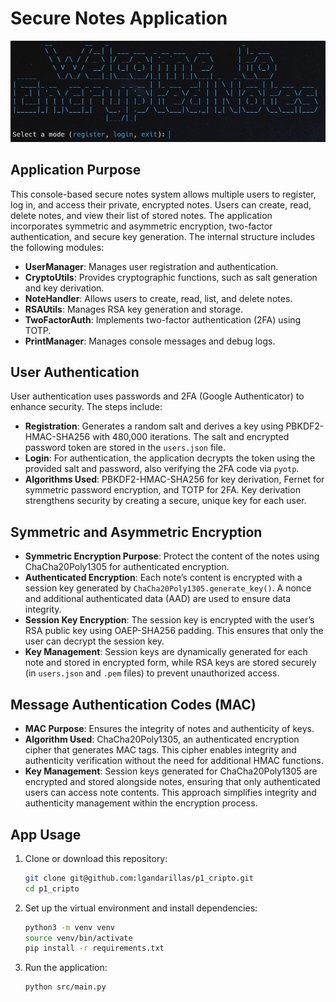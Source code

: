 # Secure Notes Application

![Home](assets/home.png)

## Application Purpose
This console-based secure notes system allows multiple users to register, log in, and access their private, encrypted notes. Users can create, read, delete notes, and view their list of stored notes. The application incorporates symmetric and asymmetric encryption, two-factor authentication, and secure key generation. The internal structure includes the following modules:

- **UserManager**: Manages user registration and authentication.
- **CryptoUtils**: Provides cryptographic functions, such as salt generation and key derivation.
- **NoteHandler**: Allows users to create, read, list, and delete notes.
- **RSAUtils**: Manages RSA key generation and storage.
- **TwoFactorAuth**: Implements two-factor authentication (2FA) using TOTP.
- **PrintManager**: Manages console messages and debug logs.

## User Authentication
User authentication uses passwords and 2FA (Google Authenticator) to enhance security. The steps include:

- **Registration**: Generates a random salt and derives a key using PBKDF2-HMAC-SHA256 with 480,000 iterations. The salt and encrypted password token are stored in the `users.json` file.
- **Login**: For authentication, the application decrypts the token using the provided salt and password, also verifying the 2FA code via `pyotp`.
- **Algorithms Used**: PBKDF2-HMAC-SHA256 for key derivation, Fernet for symmetric password encryption, and TOTP for 2FA. Key derivation strengthens security by creating a secure, unique key for each user.

## Symmetric and Asymmetric Encryption
- **Symmetric Encryption Purpose**: Protect the content of the notes using ChaCha20Poly1305 for authenticated encryption.
- **Authenticated Encryption**: Each note’s content is encrypted with a session key generated by `ChaCha20Poly1305.generate_key()`. A nonce and additional authenticated data (AAD) are used to ensure data integrity.
- **Session Key Encryption**: The session key is encrypted with the user’s RSA public key using OAEP-SHA256 padding. This ensures that only the user can decrypt the session key.
- **Key Management**: Session keys are dynamically generated for each note and stored in encrypted form, while RSA keys are stored securely (in `users.json` and `.pem` files) to prevent unauthorized access.

## Message Authentication Codes (MAC)
- **MAC Purpose**: Ensures the integrity of notes and authenticity of keys.
- **Algorithm Used**: ChaCha20Poly1305, an authenticated encryption cipher that generates MAC tags. This cipher enables integrity and authenticity verification without the need for additional HMAC functions.
- **Key Management**: Session keys generated for ChaCha20Poly1305 are encrypted and stored alongside notes, ensuring that only authenticated users can access note contents. This approach simplifies integrity and authenticity management within the encryption process.

## App Usage
1. Clone or download this repository:
    ```bash
    git clone git@github.com:lgandarillas/p1_cripto.git
    cd p1_cripto
    ```

2. Set up the virtual environment and install dependencies:
    ```bash
    python3 -m venv venv
    source venv/bin/activate
    pip install -r requirements.txt
    ```

3. Run the application:
    ```bash
    python src/main.py
    ```
